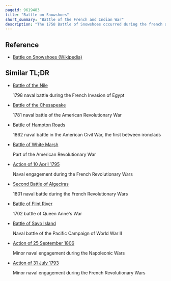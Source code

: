 ```yaml
---
pageid: 9619483
title: "Battle on Snowshoes"
short_summary: "Battle of the French and Indian War"
description: "The 1758 Battle of Snowshoes occurred during the french and indian War on March 13 1758. It was fought by Members of british Ranger Companies led by robert Rogers against french Troops and Indians allied to france. The Battle took Place near lake George now in northern new York but then in the Area of the Frontier between the british Province of new York and the french Province of. The Battle was named for the Fact that the british Fighters had Snowshoes."
---
```


## Reference

- [Battle on Snowshoes (Wikipedia)](https://en.wikipedia.org/?curid=9619483)

## Similar TL;DR

- [Battle of the Nile](/tldr/en/battle-of-the-nile)

  1798 naval battle during the French Invasion of Egypt

- [Battle of the Chesapeake](/tldr/en/battle-of-the-chesapeake)

  1781 naval battle of the American Revolutionary War

- [Battle of Hampton Roads](/tldr/en/battle-of-hampton-roads)

  1862 naval battle in the American Civil War, the first between ironclads

- [Battle of White Marsh](/tldr/en/battle-of-white-marsh)

  Part of the American Revolutionary War

- [Action of 10 April 1795](/tldr/en/action-of-10-april-1795)

  Naval engagement during the French Revolutionary Wars

- [Second Battle of Algeciras](/tldr/en/second-battle-of-algeciras)

  1801 naval battle during the French Revolutionary Wars

- [Battle of Flint River](/tldr/en/battle-of-flint-river)

  1702 battle of Queen Anne's War

- [Battle of Savo Island](/tldr/en/battle-of-savo-island)

  Naval battle of the Pacific Campaign of World War II

- [Action of 25 September 1806](/tldr/en/action-of-25-september-1806)

  Minor naval engagement during the Napoleonic Wars

- [Action of 31 July 1793](/tldr/en/action-of-31-july-1793)

  Minor naval engagement during the French Revolutionary Wars
